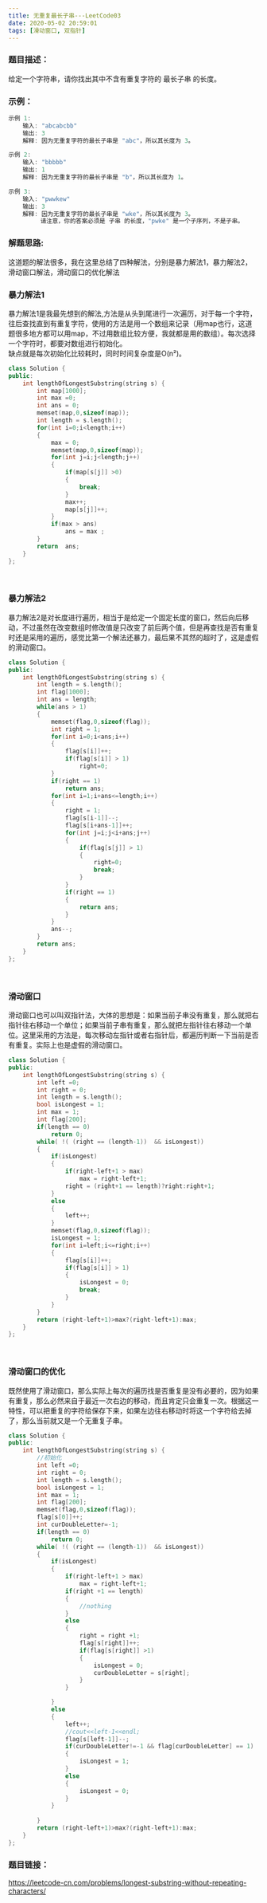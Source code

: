 ```yaml
---
title: 无重复最长子串---LeetCode03
date: 2020-05-02 20:59:01
tags: [滑动窗口, 双指针]
---
```

### 题目描述：  
给定一个字符串，请你找出其中不含有重复字符的 最长子串 的长度。

### 示例：   
```cpp
示例 1:
    输入: "abcabcbb"
    输出: 3 
    解释: 因为无重复字符的最长子串是 "abc"，所以其长度为 3。

示例 2:
    输入: "bbbbb"
    输出: 1
    解释: 因为无重复字符的最长子串是 "b"，所以其长度为 1。

示例 3:
    输入: "pwwkew"
    输出: 3
    解释: 因为无重复字符的最长子串是 "wke"，所以其长度为 3。
         请注意，你的答案必须是 子串 的长度，"pwke" 是一个子序列，不是子串。

```

<!--more-->

### 解题思路:  
这道题的解法很多，我在这里总结了四种解法，分别是暴力解法1，暴力解法2，滑动窗口解法，滑动窗口的优化解法  

### 暴力解法1
暴力解法1是我最先想到的解法,方法是从头到尾进行一次遍历，对于每一个字符，往后查找直到有重复字符，使用的方法是用一个数组来记录（用map也行，这道题很多地方都可以用map，不过用数组比较方便，我就都是用的数组）。每次选择一个字符时，都要对数组进行初始化。  
缺点就是每次初始化比较耗时，同时时间复杂度是O(n²)。

```cpp
class Solution {
public:
    int lengthOfLongestSubstring(string s) {
        int map[1000];
        int max =0;
        int ans = 0;
        memset(map,0,sizeof(map));
        int length = s.length();
        for(int i=0;i<length;i++)
        {
            max = 0;
            memset(map,0,sizeof(map));
            for(int j=i;j<length;j++)
            {
                if(map[s[j]] >0)
                {
                    break;
                }
                max++;
                map[s[j]]++;
            }
            if(max > ans)
                ans = max ;
        }
        return  ans;   
    }
};
```

<br/>

### 暴力解法2
暴力解法2是对长度进行遍历，相当于是给定一个固定长度的窗口，然后向后移动，不过虽然在改变数组时修改值是只改变了前后两个值，但是再查找是否有重复时还是采用的遍历，感觉比第一个解法还暴力，最后果不其然的超时了，这是虚假的滑动窗口。  
```cpp
class Solution {
public:
    int lengthOfLongestSubstring(string s) {
        int length = s.length();
        int flag[1000];
        int ans = length;
        while(ans > 1)
        {
            memset(flag,0,sizeof(flag));
            int right = 1;
            for(int i=0;i<ans;i++)
            {
                flag[s[i]]++;
                if(flag[s[i]] > 1)
                    right=0;
            }
            if(right == 1)
                return ans;
            for(int i=1;i+ans<=length;i++)
            {
                right = 1;
                flag[s[i-1]]--;
                flag[s[i+ans-1]]++;
                for(int j=i;j<i+ans;j++)
                {
                    if(flag[s[j]] > 1)
                    {
                        right=0;
                        break;
                    }                 
                }
                if(right == 1)
                {
                	return ans;
				}
            }
            ans--;
        }
        return ans;
    }
};
```

<br/>

### 滑动窗口
滑动窗口也可以叫双指针法，大体的思想是：如果当前子串没有重复，那么就把右指针往右移动一个单位；如果当前子串有重复，那么就把左指针往右移动一个单位。这里采用的方法是，每次移动左指针或者右指针后，都遍历判断一下当前是否有重复。实际上也是虚假的滑动窗口。  
```cpp
class Solution {
public:
    int lengthOfLongestSubstring(string s) {
        int left =0;
        int right = 0;
        int length = s.length();
        bool isLongest = 1;
        int max = 1;
        int flag[200];
        if(length == 0)
            return 0;
        while( !( (right == (length-1))  && isLongest))
        {
            if(isLongest)
            {
                if(right-left+1 > max)
                    max = right-left+1;
                right = (right+1 == length)?right:right+1;
            }
            else
            {
                left++;
            }
            memset(flag,0,sizeof(flag));
            isLongest = 1;
            for(int i=left;i<=right;i++)
            {
                flag[s[i]]++;
                if(flag[s[i]] > 1)
                {
                    isLongest = 0;
                    break;
                }
            }
        }
        return (right-left+1)>max?(right-left+1):max;
    }
};
```


<br/>

### 滑动窗口的优化
既然使用了滑动窗口，那么实际上每次的遍历找是否重复是没有必要的，因为如果有重复，那么必然来自于最近一次右边的移动，而且肯定只会重复一次。根据这一特性，可以把重复的字符给保存下来，如果左边往右移动时将这一个字符给去掉了，那么当前就又是一个无重复子串。  
```cpp
class Solution {
public:
    int lengthOfLongestSubstring(string s) {
        //初始化
        int left =0;
        int right = 0;
        int length = s.length();
        bool isLongest = 1;
        int max = 1;
        int flag[200];
        memset(flag,0,sizeof(flag));
        flag[s[0]]++;
        int curDoubleLetter=-1;
        if(length == 0)
            return 0;
        while( !( (right == (length-1))  && isLongest))
        {
            if(isLongest)
            {
                if(right-left+1 > max)
                    max = right-left+1;
                if(right +1 == length)
                {
                    //nothing
                }
                else
                {
                    right = right +1;
                    flag[s[right]]++;
                    if(flag[s[right]] >1)
                    {
                        isLongest = 0;
                        curDoubleLetter = s[right];
                    }
                }

            }
            else
            {
                left++;
                //cout<<left-1<<endl;
                flag[s[left-1]]--;
                if(curDoubleLetter!=-1 && flag[curDoubleLetter] == 1)
                {
                    isLongest = 1;
                }
                else
                {
                    isLongest = 0;
                }
            }
           
        }
        return (right-left+1)>max?(right-left+1):max;
    }
};
```


### 题目链接：  
https://leetcode-cn.com/problems/longest-substring-without-repeating-characters/